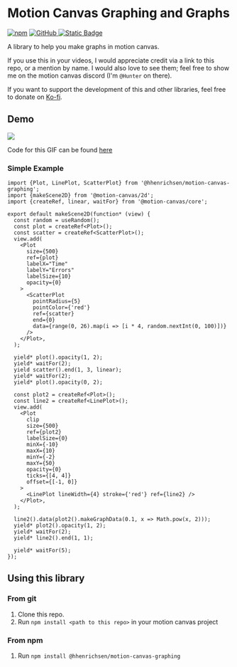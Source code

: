 # Motion Canvas Graphing and Graphs

[![npm](https://img.shields.io/npm/v/%40hhenrichsen%2Fmotion-canvas-graphing?style=for-the-badge&logo=npm)](https://www.npmjs.com/package/@hhenrichsen/motion-canvas-graphing)
[![GitHub](https://img.shields.io/github/v/tag/hhenrichsen/motion-canvas-graphing?style=for-the-badge&logo=github&label=GitHub) ](https://github.com/hhenrichsen/motion-canvas-graphing)
[![Static Badge](https://img.shields.io/badge/Donate-Kofi?style=for-the-badge&label=KoFi&color=%23FF5722)](https://ko-fi.com/hhenrichsen)

A library to help you make graphs in motion canvas.

If you use this in your videos, I would appreciate credit via a link to this
repo, or a mention by name. I would also love to see them; feel free to show me
on the motion canvas discord (I'm `@Hunter` on there).

If you want to support the development of this and other libraries, feel free to
donate on [Ko-fi](https://ko-fi.com/hhenrichsen).

## Demo

![](https://github.com/hhenrichsen/motion-canvas-graphing/releases/download/latest/output-big.gif)

Code for this GIF can be found
[here](https://github.com/hhenrichsen/motion-canvas-graphing/blob/main/test/src/scenes/test.tsx)

### Simple Example

```tsx
import {Plot, LinePlot, ScatterPlot} from '@hhenrichsen/motion-canvas-graphing';
import {makeScene2D} from '@motion-canvas/2d';
import {createRef, linear, waitFor} from '@motion-canvas/core';

export default makeScene2D(function* (view) {
  const random = useRandom();
  const plot = createRef<Plot>();
  const scatter = createRef<ScatterPlot>();
  view.add(
    <Plot
      size={500}
      ref={plot}
      labelX="Time"
      labelY="Errors"
      labelSize={10}
      opacity={0}
    >
      <ScatterPlot
        pointRadius={5}
        pointColor={'red'}
        ref={scatter}
        end={0}
        data={range(0, 26).map(i => [i * 4, random.nextInt(0, 100)])}
      />
    </Plot>,
  );

  yield* plot().opacity(1, 2);
  yield* waitFor(2);
  yield scatter().end(1, 3, linear);
  yield* waitFor(2);
  yield* plot().opacity(0, 2);

  const plot2 = createRef<Plot>();
  const line2 = createRef<LinePlot>();
  view.add(
    <Plot
      clip
      size={500}
      ref={plot2}
      labelSize={0}
      minX={-10}
      maxX={10}
      minY={-2}
      maxY={50}
      opacity={0}
      ticks={[4, 4]}
      offset={[-1, 0]}
    >
      <LinePlot lineWidth={4} stroke={'red'} ref={line2} />
    </Plot>,
  );

  line2().data(plot2().makeGraphData(0.1, x => Math.pow(x, 2)));
  yield* plot2().opacity(1, 2);
  yield* waitFor(2);
  yield* line2().end(1, 1);

  yield* waitFor(5);
});
```

## Using this library

### From git

1. Clone this repo.
1. Run `npm install <path to this repo>` in your motion canvas project

### From npm

1. Run `npm install @hhenrichsen/motion-canvas-graphing`
